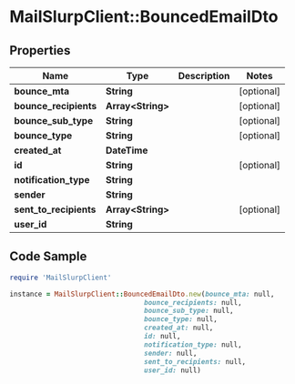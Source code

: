 # MailSlurpClient::BouncedEmailDto

## Properties

Name | Type | Description | Notes
------------ | ------------- | ------------- | -------------
**bounce_mta** | **String** |  | [optional] 
**bounce_recipients** | **Array&lt;String&gt;** |  | [optional] 
**bounce_sub_type** | **String** |  | [optional] 
**bounce_type** | **String** |  | [optional] 
**created_at** | **DateTime** |  | 
**id** | **String** |  | [optional] 
**notification_type** | **String** |  | 
**sender** | **String** |  | 
**sent_to_recipients** | **Array&lt;String&gt;** |  | [optional] 
**user_id** | **String** |  | 

## Code Sample

```ruby
require 'MailSlurpClient'

instance = MailSlurpClient::BouncedEmailDto.new(bounce_mta: null,
                                 bounce_recipients: null,
                                 bounce_sub_type: null,
                                 bounce_type: null,
                                 created_at: null,
                                 id: null,
                                 notification_type: null,
                                 sender: null,
                                 sent_to_recipients: null,
                                 user_id: null)
```


